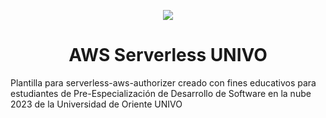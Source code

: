 <p align="center">
    <a href="https://univo.edu.sv" target="_blank">
        <img src="https://www.univo.edu.sv/wp-content/uploads/2019/09/lo2.png">
    </a>
</p>    
<h1 align="center">AWS Serverless UNIVO</h1>

Plantilla para serverless-aws-authorizer creado con fines educativos para estudiantes de Pre-Especialización de Desarrollo de Software en la nube 2023 de la Universidad de Oriente UNIVO